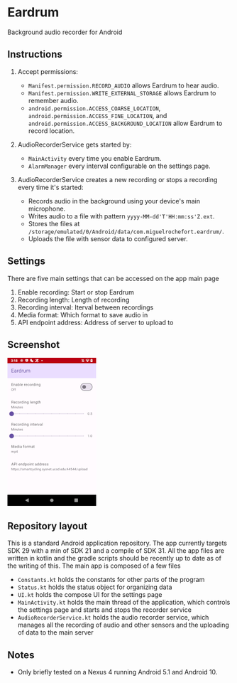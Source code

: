 # Eardrum

Background audio recorder for Android

## Instructions

1. Accept permissions:
	* `Manifest.permission.RECORD_AUDIO` allows Eardrum to hear audio.
	* `Manifest.permission.WRITE_EXTERNAL_STORAGE` allows Eardrum to remember audio.
	* `android.permission.ACCESS_COARSE_LOCATION`, `android.permission.ACCESS_FINE_LOCATION`, and `android.permission.ACCESS_BACKGROUND_LOCATION` allow Eardrum to record location.

2. AudioRecorderService gets started by:
	* `MainActivity` every time you enable Eardrum.
	* `AlarmManager` every interval configurable on the settings page.

3. AudioRecorderService creates a new recording or stops a recording every time it's started:
	* Records audio in the background using your device's main microphone.
	* Writes audio to a file with pattern `yyyy-MM-dd'T'HH:mm:ss'Z.ext`.
	* Stores the files at `/storage/emulated/0/Android/data/com.miguelrochefort.eardrum/`.
	* Uploads the file with sensor data to configured server.

## Settings
There are five main settings that can be accessed on the app main page
1. Enable recording: Start or stop Eardrum
2. Recording length: Length of recording
3. Recording interval: Iterval between recordings
4. Media format: Which format to save audio in
5. API endpoint address: Address of server to upload to

## Screenshot
![image](app2.png)

## Repository layout
This is a standard Android application repository. The app currently targets SDK 29 with a min of SDK 21 and a compile of SDK 31. All the app files are written in kotlin and the gradle scripts should be recently up to date as of the writing of this. The main app is composed of a few files

* `Constants.kt` holds the constants for other parts of the program
* `Status.kt` holds the status object for organizing data
* `UI.kt` holds the compose UI for the settings page
* `MainActivity.kt` holds the main thread of the application, which controls the settings page and starts and stops the recorder service
* `AudioRecorderService.kt` holds the audio recorder service, which manages all the recording of audio and other sensors and the uploading of data to the main server
  
## Notes
* Only briefly tested on a Nexus 4 running Android 5.1 and Android 10.
